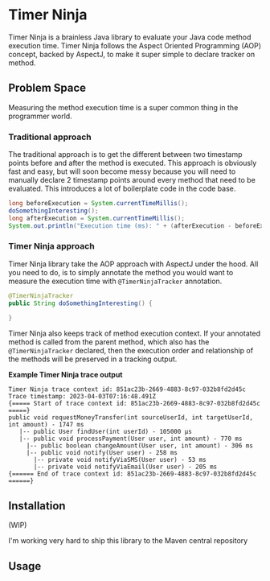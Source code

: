 # Timer Ninja
Timer Ninja is a brainless Java library to evaluate your Java code method execution time.
Timer Ninja follows the Aspect Oriented Programming (AOP) concept, backed by AspectJ, to make it super simple
to declare tracker on method.

## Problem Space
Measuring the method execution time is a super common thing in the programmer world.

### Traditional approach
The traditional approach is to get the different between two timestamp points before and after the method is executed.
This approach is obviously fast and easy, but will soon become messy because you will need to manually declare 2 timestamp points
around every method that need to be evaluated. This introduces a lot of boilerplate code in the code base.

```java
long beforeExecution = System.currentTimeMillis();
doSomethingInteresting();
long afterExecution = System.currentTimeMillis();
System.out.println("Execution time (ms): " + (afterExecution - beforeExecution));
```

### Timer Ninja approach
Timer Ninja library take the AOP approach with AspectJ under the hood. All you need to do, is to simply
annotate the method you would want to measure the execution time with `@TimerNinjaTracker` annotation.

```java
@TimerNinjaTracker
public String doSomethingInteresting() {
     
}
```

Timer Ninja also keeps track of method execution context. If your annotated method is called from the parent method, which also has the 
`@TimerNinjaTracker` declared, then the execution order and relationship of the methods will be preserved in a tracking output.

**Example Timer Ninja trace output**  
```shell
Timer Ninja trace context id: 851ac23b-2669-4883-8c97-032b8fd2d45c
Trace timestamp: 2023-04-03T07:16:48.491Z
{===== Start of trace context id: 851ac23b-2669-4883-8c97-032b8fd2d45c =====}
public void requestMoneyTransfer(int sourceUserId, int targetUserId, int amount) - 1747 ms
   |-- public User findUser(int userId) - 105000 µs
   |-- public void processPayment(User user, int amount) - 770 ms
     |-- public boolean changeAmount(User user, int amount) - 306 ms
     |-- public void notify(User user) - 258 ms
       |-- private void notifyViaSMS(User user) - 53 ms
       |-- private void notifyViaEmail(User user) - 205 ms
{====== End of trace context id: 851ac23b-2669-4883-8c97-032b8fd2d45c ======}
```


## Installation
(WIP)



I'm working very hard to ship this library to the Maven central repository



## Usage

